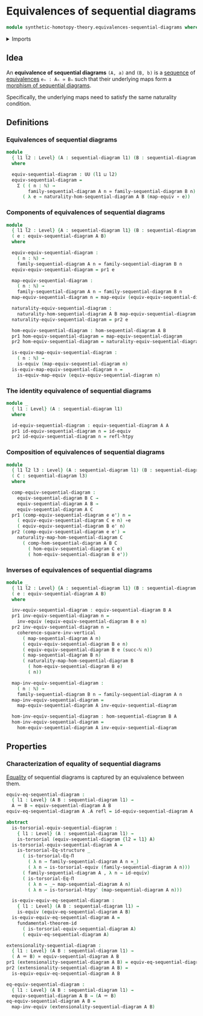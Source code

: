 # Equivalences of sequential diagrams

```agda
module synthetic-homotopy-theory.equivalences-sequential-diagrams where
```

<details><summary>Imports</summary>

```agda
open import elementary-number-theory.natural-numbers

open import foundation.commuting-squares-of-maps
open import foundation.dependent-pair-types
open import foundation.equality-dependent-function-types
open import foundation.equivalences
open import foundation.function-types
open import foundation.fundamental-theorem-of-identity-types
open import foundation.homotopies
open import foundation.homotopy-induction
open import foundation.identity-types
open import foundation.structure-identity-principle
open import foundation.torsorial-type-families
open import foundation.univalence
open import foundation.universe-levels

open import synthetic-homotopy-theory.morphisms-sequential-diagrams
open import synthetic-homotopy-theory.sequential-diagrams
```

</details>

## Idea

An **equivalence of sequential diagrams** `(A, a)` and `(B, b)` is a
[sequence](foundation.dependent-sequences.md) of
[equivalences](foundation.equivalences.md) `eₙ : Aₙ ≃ Bₙ` such that their
underlying maps form a
[morphism of sequential diagrams](synthetic-homotopy-theory.morphisms-sequential-diagrams.md).

Specifically, the underlying maps need to satisfy the same naturality condition.

## Definitions

### Equivalences of sequential diagrams

```agda
module _
  { l1 l2 : Level} (A : sequential-diagram l1) (B : sequential-diagram l2)
  where

  equiv-sequential-diagram : UU (l1 ⊔ l2)
  equiv-sequential-diagram =
    Σ ( ( n : ℕ) →
        family-sequential-diagram A n ≃ family-sequential-diagram B n)
      ( λ e → naturality-hom-sequential-diagram A B (map-equiv ∘ e))
```

### Components of equivalences of sequential diagrams

```agda
module _
  { l1 l2 : Level} {A : sequential-diagram l1} (B : sequential-diagram l2)
  ( e : equiv-sequential-diagram A B)
  where

  equiv-equiv-sequential-diagram :
    ( n : ℕ) →
    family-sequential-diagram A n ≃ family-sequential-diagram B n
  equiv-equiv-sequential-diagram = pr1 e

  map-equiv-sequential-diagram :
    ( n : ℕ) →
    family-sequential-diagram A n → family-sequential-diagram B n
  map-equiv-sequential-diagram n = map-equiv (equiv-equiv-sequential-diagram n)

  naturality-equiv-sequential-diagram :
    naturality-hom-sequential-diagram A B map-equiv-sequential-diagram
  naturality-equiv-sequential-diagram = pr2 e

  hom-equiv-sequential-diagram : hom-sequential-diagram A B
  pr1 hom-equiv-sequential-diagram = map-equiv-sequential-diagram
  pr2 hom-equiv-sequential-diagram = naturality-equiv-sequential-diagram

  is-equiv-map-equiv-sequential-diagram :
    ( n : ℕ) →
    is-equiv (map-equiv-sequential-diagram n)
  is-equiv-map-equiv-sequential-diagram n =
    is-equiv-map-equiv (equiv-equiv-sequential-diagram n)
```

### The identity equivalence of sequential diagrams

```agda
module _
  { l1 : Level} (A : sequential-diagram l1)
  where

  id-equiv-sequential-diagram : equiv-sequential-diagram A A
  pr1 id-equiv-sequential-diagram n = id-equiv
  pr2 id-equiv-sequential-diagram n = refl-htpy
```

### Composition of equivalences of sequential diagrams

```agda
module _
  { l1 l2 l3 : Level} (A : sequential-diagram l1) (B : sequential-diagram l2)
  ( C : sequential-diagram l3)
  where

  comp-equiv-sequential-diagram :
    equiv-sequential-diagram B C →
    equiv-sequential-diagram A B →
    equiv-sequential-diagram A C
  pr1 (comp-equiv-sequential-diagram e e') n =
    ( equiv-equiv-sequential-diagram C e n) ∘e
    ( equiv-equiv-sequential-diagram B e' n)
  pr2 (comp-equiv-sequential-diagram e e') =
    naturality-map-hom-sequential-diagram C
      ( comp-hom-sequential-diagram A B C
        ( hom-equiv-sequential-diagram C e)
        ( hom-equiv-sequential-diagram B e'))
```

### Inverses of equivalences of sequential diagrams

```agda
module _
  { l1 l2 : Level} {A : sequential-diagram l1} (B : sequential-diagram l2)
  ( e : equiv-sequential-diagram A B)
  where

  inv-equiv-sequential-diagram : equiv-sequential-diagram B A
  pr1 inv-equiv-sequential-diagram n =
    inv-equiv (equiv-equiv-sequential-diagram B e n)
  pr2 inv-equiv-sequential-diagram n =
    coherence-square-inv-vertical
      ( map-sequential-diagram A n)
      ( equiv-equiv-sequential-diagram B e n)
      ( equiv-equiv-sequential-diagram B e (succ-ℕ n))
      ( map-sequential-diagram B n)
      ( naturality-map-hom-sequential-diagram B
        ( hom-equiv-sequential-diagram B e)
        ( n))

  map-inv-equiv-sequential-diagram :
    ( n : ℕ) →
    family-sequential-diagram B n → family-sequential-diagram A n
  map-inv-equiv-sequential-diagram =
    map-equiv-sequential-diagram A inv-equiv-sequential-diagram

  hom-inv-equiv-sequential-diagram : hom-sequential-diagram B A
  hom-inv-equiv-sequential-diagram =
    hom-equiv-sequential-diagram A inv-equiv-sequential-diagram
```

## Properties

### Characterization of equality of sequential diagrams

[Equality](foundation.identity-types.md) of sequential diagrams is captured by
an equivalence between them.

```agda
equiv-eq-sequential-diagram :
  { l1 : Level} (A B : sequential-diagram l1) →
  A ＝ B → equiv-sequential-diagram A B
equiv-eq-sequential-diagram A .A refl = id-equiv-sequential-diagram A

abstract
  is-torsorial-equiv-sequential-diagram :
    { l1 : Level} (A : sequential-diagram l1) →
    is-torsorial (equiv-sequential-diagram {l2 = l1} A)
  is-torsorial-equiv-sequential-diagram A =
    is-torsorial-Eq-structure _
      ( is-torsorial-Eq-Π
        ( λ n → family-sequential-diagram A n ≃_)
        ( λ n → is-torsorial-equiv (family-sequential-diagram A n)))
      ( family-sequential-diagram A , λ n → id-equiv)
      ( is-torsorial-Eq-Π
        ( λ n → _~ map-sequential-diagram A n)
        ( λ n → is-torsorial-htpy' (map-sequential-diagram A n)))

  is-equiv-equiv-eq-sequential-diagram :
    { l1 : Level} (A B : sequential-diagram l1) →
    is-equiv (equiv-eq-sequential-diagram A B)
  is-equiv-equiv-eq-sequential-diagram A =
    fundamental-theorem-id
      ( is-torsorial-equiv-sequential-diagram A)
      ( equiv-eq-sequential-diagram A)

extensionality-sequential-diagram :
  { l1 : Level} (A B : sequential-diagram l1) →
  ( A ＝ B) ≃ equiv-sequential-diagram A B
pr1 (extensionality-sequential-diagram A B) = equiv-eq-sequential-diagram A B
pr2 (extensionality-sequential-diagram A B) =
  is-equiv-equiv-eq-sequential-diagram A B

eq-equiv-sequential-diagram :
  { l1 : Level} (A B : sequential-diagram l1) →
  equiv-sequential-diagram A B → (A ＝ B)
eq-equiv-sequential-diagram A B =
  map-inv-equiv (extensionality-sequential-diagram A B)
```
